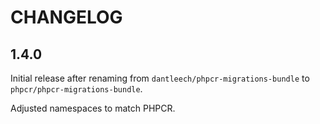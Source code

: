 CHANGELOG
=========

1.4.0
-----

Initial release after renaming from `dantleech/phpcr-migrations-bundle` to `phpcr/phpcr-migrations-bundle`.

Adjusted namespaces to match PHPCR.

